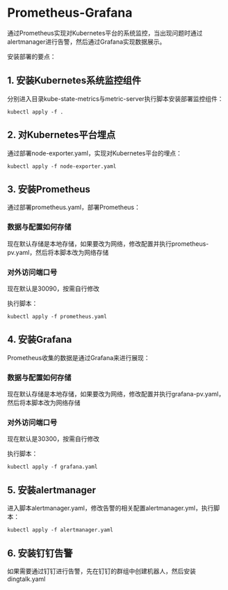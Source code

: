 # Prometheus-Grafana
通过Prometheus实现对Kubernetes平台的系统监控，当出现问题时通过alertmanager进行告警，然后通过Grafana实现数据展示。

安装部署的要点：
## 1. 安装Kubernetes系统监控组件
分别进入目录kube-state-metrics与metric-server执行脚本安装部署监控组件：
```shell
kubectl apply -f .
```
## 2. 对Kubernetes平台埋点
通过部署node-exporter.yaml，实现对Kubernetes平台的埋点：
```shell
kubectl apply -f node-exporter.yaml
```
## 3. 安装Prometheus
通过部署prometheus.yaml，部署Prometheus：
### 数据与配置如何存储
现在默认存储是本地存储，如果要改为网络，修改配置并执行prometheus-pv.yaml，然后将本脚本改为网络存储
### 对外访问端口号
现在默认是30090，按需自行修改

执行脚本：
```shell
kubectl apply -f prometheus.yaml
```
## 4. 安装Grafana
Prometheus收集的数据是通过Grafana来进行展现：
### 数据与配置如何存储
现在默认存储是本地存储，如果要改为网络，修改配置并执行grafana-pv.yaml，然后将本脚本改为网络存储
### 对外访问端口号
现在默认是30300，按需自行修改

执行脚本：
```shell
kubectl apply -f grafana.yaml
```
## 5. 安装alertmanager
进入脚本alertmanager.yaml，修改告警的相关配置alertmanager.yml，执行脚本：
```shell
kubectl apply -f alertmanager.yaml
```
## 6. 安装钉钉告警
如果需要通过钉钉进行告警，先在钉钉的群组中创建机器人，然后安装dingtalk.yaml